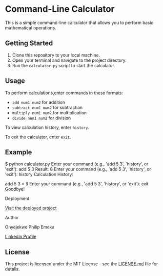# Command-Line Calculator

This is a simple command-line calculator that allows you to perform basic mathematical operations.

## Getting Started

1. Clone this repository to your local machine.
2. Open your terminal and navigate to the project directory.
3. Run the `calculator.py` script to start the calculator.

## Usage

To perform calculations,enter commands in these formats:

- `add num1 num2` for addition
- `subtract num1 num2` for subtraction
- `multiply num1 num2` for multiplication
- `divide num1 num2` for division

To view calculation history, enter `history`.

To exit the calculator, enter `exit`.

## Example


$ python calculator.py
Enter your command (e.g., 'add 5 3', 'history', or 'exit'): add 5 3
Result: 8
Enter your command (e.g., 'add 5 3', 'history', or 'exit'): history
Calculation History:

add 5 3 = 8
Enter your command (e.g., 'add 5 3', 'history', or 'exit'): exit
Goodbye!


Deployment

[Visit the deployed project](https://donphili.github.io/my-commandline-calculator-landing-page/)

Author

Onyejekwe Philip Emeka

[LinkedIn Profile](https://www.linkedin.com/in/onyejekwe-philip-emeka-18700226a)



## License

This project is licensed under the MIT License - see the [LICENSE.md](LICENSE.md) file for details.



